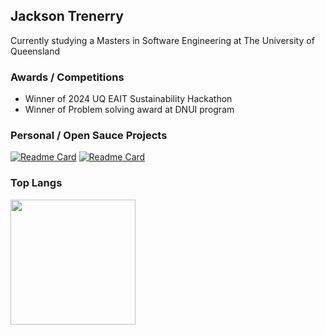 ## Jackson Trenerry

Currently studying a Masters in Software Engineering at The University of Queensland  

### Awards / Competitions
- Winner of 2024 UQ EAIT Sustainability Hackathon  
- Winner of Problem solving award at DNUI program    

### Personal / Open Sauce Projects
[![Readme Card](https://github-readme-stats.vercel.app/api/pin/?username=rose-pine&repo=starship&theme=rose_pine)](https://github.com/rose-pine/starship)
[![Readme Card](https://github-readme-stats.vercel.app/api/pin/?username=rose-pine&repo=obsidian&theme=rose_pine)](https://github.com/rose-pine/obsidian)


### Top Langs
<a href="https://github.com/anuraghazra/github-readme-stats">
  <img height=200 align="center" src="https://github-readme-stats.vercel.app/api?username=JTrenerry&theme=rose_pine" />
</a>
